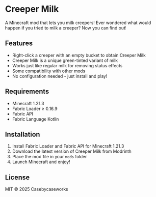 # Creeper Milk

A Minecraft mod that lets you milk creepers! Ever wondered what would happen if you tried to milk a creeper? Now you can find out!

## Features

- Right-click a creeper with an empty bucket to obtain Creeper Milk
- Creeper Milk is a unique green-tinted variant of milk
- Works just like regular milk for removing status effects
- Some compatibility with other mods
- No configuration needed - just install and play!

## Requirements

- Minecraft 1.21.3
- Fabric Loader ≥ 0.16.9
- Fabric API
- Fabric Language Kotlin

## Installation

1. Install Fabric Loader and Fabric API for Minecraft 1.21.3
2. Download the latest version of Creeper Milk from Modrinth
3. Place the mod file in your `mods` folder
4. Launch Minecraft and enjoy!

## License

MIT © 2025 Casebycaseworks